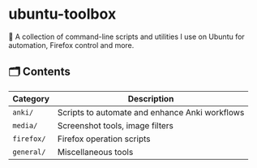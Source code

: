 # ubuntu-toolbox

🧰 A collection of command-line scripts and utilities I use on Ubuntu for automation, Firefox control and more.

## 🗂️ Contents

| Category      | Description                        |
|---------------|------------------------------------|
| `anki/`       | Scripts to automate and enhance Anki workflows |
| `media/`      | Screenshot tools, image filters |
| `firefox/`    | Firefox operation scripts |
| `general/`    | Miscellaneous tools |
